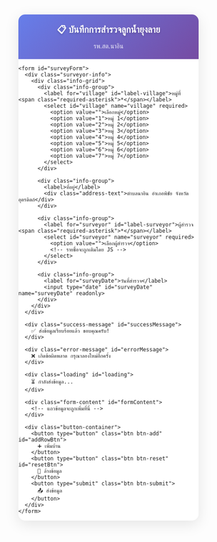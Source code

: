 <html lang="th">
<head>
  <meta charset="UTF-8" />
  <meta name="viewport" content="width=device-width, initial-scale=1.0">
  <title>บันทึกการสำรวจลูกน้ำยุงลาย</title>
  <script src="https://cdn.jsdelivr.net/npm/sweetalert2@11"></script>
  <script type="text/javascript" src="https://www.gstatic.com/charts/loader.js"></script>
  <style>
    * {
      box-sizing: border-box;
    }
    
    body {
      font-family: "Sarabun", "Noto Sans Thai", Arial, sans-serif;
      background: linear-gradient(135deg, #f5f7fa 0%, #c3cfe2 100%);
      margin: 0;
      padding: 10px;
      font-size: 16px;
      line-height: 1.4;
    }
    
    .container {
      max-width: 100%;
      margin: 0 auto;
      background: #fff;
      border-radius: 15px;
      box-shadow: 0 8px 32px rgba(0,0,0,0.1);
      overflow: hidden;
    }
    
    .header {
      background: linear-gradient(135deg, #667eea 0%, #764ba2 100%);
      color: white;
      padding: 20px;
      text-align: center;
    }
    
    .header h1 {
      margin: 0;
      font-size: 20px;
      font-weight: 600;
      text-shadow: 0 2px 4px rgba(0,0,0,0.2);
    }
    
    .header p {
      margin: 8px 0 0 0;
      font-size: 14px;
      opacity: 0.9;
    }
    
    .form-content {
      padding: 20px;
    }
    
    .house-section {
      background: #f8f9ff;
      border: 2px solid #e1e8ff;
      border-radius: 12px;
      padding: 16px;
      margin-bottom: 20px;
    }
    
    .house-header {
      display: flex;
      align-items: center;
      justify-content: space-between;
      margin-bottom: 16px;
      padding-bottom: 12px;
      border-bottom: 2px solid #ddd;
    }
    
    .house-number {
      background: #667eea;
      color: white;
      width: 35px;
      height: 35px;
      border-radius: 50%;
      display: flex;
      align-items: center;
      justify-content: center;
      font-weight: bold;
      font-size: 16px;
    }
    
    .house-input-container {
      flex: 1;
      margin-left: 12px;
    }
    
    .house-input-container label {
      display: block;
      font-weight: 600;
      color: #333;
      margin-bottom: 4px;
      font-size: 14px;
    }
    
    .house-input {
      width: 100%;
      padding: 12px;
      font-size: 16px;
      border: 2px solid #ddd;
      border-radius: 8px;
      background: white;
    }
    
    .house-input:focus {
      outline: none;
      border-color: #667eea;
      box-shadow: 0 0 0 3px rgba(102, 126, 234, 0.1);
    }
    
    .delete-btn {
      background: #ff4757;
      color: white;
      border: none;
      width: 35px;
      height: 35px;
      border-radius: 50%;
      cursor: pointer;
      font-size: 18px;
      display: flex;
      align-items: center;
      justify-content: center;
      transition: all 0.2s;
    }
    
    .delete-btn:hover {
      background: #ff3838;
      transform: scale(1.05);
    }
    
    .categories {
      display: grid;
      gap: 16px;
    }
    
    .category-group {
      background: white;
      border-radius: 10px;
      border: 1px solid #e0e6ed;
      overflow: hidden;
    }
    
    .category-header {
      background: linear-gradient(135deg, #74b9ff 0%, #0984e3 100%);
      color: white;
      padding: 12px 16px;
      font-weight: 600;
      font-size: 15px;
    }
    
    .category-content {
      padding: 16px;
    }
    
    .location-group {
      margin-bottom: 16px;
    }
    
    .location-title {
      font-weight: 600;
      color: #2d3436;
      margin-bottom: 8px;
      font-size: 14px;
      display: flex;
      align-items: center;
    }
    
    .location-icon {
      width: 20px;
      height: 20px;
      margin-right: 8px;
      background: #74b9ff;
      border-radius: 50%;
      display: flex;
      align-items: center;
      justify-content: center;
      color: white;
      font-size: 12px;
    }
    
    .input-row {
      display: grid;
      grid-template-columns: 1fr 1fr;
      gap: 12px;
      margin-bottom: 8px;
    }
    
    .input-group {
      background: #f8f9fa;
      border-radius: 8px;
      padding: 12px;
      border: 1px solid #e9ecef;
    }
    
    .input-group label {
      display: block;
      font-size: 12px;
      color: #6c757d;
      margin-bottom: 4px;
      font-weight: 500;
    }
    
    .number-input {
      width: 100%;
      padding: 10px;
      font-size: 18px;
      border: 2px solid #dee2e6;
      border-radius: 6px;
      text-align: center;
      background: white;
      font-weight: 600;
    }
    
    .number-input:focus {
      outline: none;
      border-color: #74b9ff;
      box-shadow: 0 0 0 3px rgba(116, 185, 255, 0.1);
    }
    
    .survey-input {
      border-color: #00b894;
    }
    
    .survey-input:focus {
      border-color: #00a085;
      box-shadow: 0 0 0 3px rgba(0, 184, 148, 0.1);
    }
    
    .found-input {
      border-color: #e17055;
    }
    
    .found-input:focus {
      border-color: #d63031;
      box-shadow: 0 0 0 3px rgba(225, 112, 85, 0.1);
    }
    
    .summary-section {
      background: linear-gradient(135deg, #ffeaa7 0%, #fab1a0 100%);
      border-radius: 10px;
      padding: 16px;
      margin-top: 16px;
    }
    
    .summary-title {
      font-weight: 600;
      color: #2d3436;
      margin-bottom: 12px;
      font-size: 15px;
      text-align: center;
    }
    
    .summary-row {
      display: grid;
      grid-template-columns: 1fr 1fr;
      gap: 12px;
    }
    
    .summary-item {
      background: rgba(255,255,255,0.8);
      border-radius: 8px;
      padding: 12px;
      text-align: center;
    }
    
    .summary-item label {
      display: block;
      font-size: 12px;
      color: #636e72;
      margin-bottom: 4px;
      font-weight: 500;
    }
    
    .summary-input {
      width: 100%;
      padding: 10px;
      font-size: 20px;
      font-weight: bold;
      text-align: center;
      border: 2px solid #fdcb6e;
      border-radius: 6px;
      background: white;
      color: #2d3436;
    }
    
    .summary-input:focus {
      outline: none;
      border-color: #e17055;
      box-shadow: 0 0 0 3px rgba(225, 112, 85, 0.1);
    }
    
    .button-container {
      padding: 20px;
      background: #f8f9fa;
      display: flex;
      gap: 12px;
      flex-wrap: wrap;
    }
    
    .btn {
      flex: 1;
      min-height: 50px;
      border: none;
      border-radius: 10px;
      font-size: 16px;
      font-weight: 600;
      cursor: pointer;
      transition: all 0.2s;
      display: flex;
      align-items: center;
      justify-content: center;
      gap: 8px;
    }
    
    .btn:hover {
      transform: translateY(-2px);
      box-shadow: 0 4px 12px rgba(0,0,0,0.15);
    }
    
    .btn-add {
      background: linear-gradient(135deg, #00b894 0%, #00a085 100%);
      color: white;
    }
    
    .btn-submit {
      background: linear-gradient(135deg, #667eea 0%, #764ba2 100%);
      color: white;
    }
    
    .btn-reset {
      background: linear-gradient(135deg, #fd79a8 0%, #e84393 100%);
      color: white;
    }
    
    .loading {
      display: none;
      text-align: center;
      padding: 20px;
      color: #667eea;
    }
    
    .success-message {
      display: none;
      background: #d4edda;
      color: #155724;
      padding: 15px;
      border-radius: 8px;
      margin: 20px;
      text-align: center;
      border: 1px solid #c3e6cb;
    }
    
    .error-message {
      display: none;
      background: #f8d7da;
      color: #721c24;
      padding: 15px;
      border-radius: 8px;
      margin: 20px;
      text-align: center;
      border: 1px solid #f5c6cb;
    }
    
    .surveyor-info {
      background: linear-gradient(135deg, #e8f5e8 0%, #d4edda 100%);
      padding: 20px;
      border-bottom: 3px solid #28a745;
    }
    
    .info-grid {
      display: grid;
      grid-template-columns: 1fr 2fr;
      gap: 16px;
      max-width: 800px;
      margin: 0 auto;
    }
    
    .info-group {
      display: flex;
      flex-direction: column;
    }
    
    .info-group label {
      font-weight: 600;
      color: #2d5016;
      margin-bottom: 6px;
      font-size: 14px;
    }
    
    .info-group select,
    .info-group input[type="text"] {
      padding: 12px;
      font-size: 16px;
      border: 2px solid #28a745;
      border-radius: 8px;
      background: white;
      color: #2d5016;
      font-weight: 500;
    }
    
    .info-group select:focus,
    .info-group input[type="text"]:focus {
      outline: none;
      border-color: #20c997;
      box-shadow: 0 0 0 3px rgba(40, 167, 69, 0.1);
    }
    
    .info-group input[type="date"] {
      padding: 12px;
      font-size: 16px;
      border: 2px solid #6c757d;
      border-radius: 8px;
      background: #f8f9fa;
      color: #495057;
      font-weight: 500;
    }
    
    .address-text {
      padding: 12px;
      background: rgba(255,255,255,0.8);
      border: 2px solid #6c757d;
      border-radius: 8px;
      color: #495057;
      font-weight: 500;
      font-size: 14px;
      text-align: center;
    }
    
    .ci-circle-container {
      position: relative;
      width: 60px;
      height: 60px;
      margin: 0 auto;
    }
    .ci-circle {
      display: block;
      transform: rotate(-90deg);
    }
    .ci-text {
      position: absolute;
      top: 0; left: 0; width: 60px; height: 60px;
      display: flex;
      align-items: center;
      justify-content: center;
      font-weight: bold;
      font-size: 1.1em;
      color: #00b894;
      pointer-events: none;
    }
    
    /* Highlight required fields if empty */
    .required-highlight {
      border-color: #ff3b30 !important;
      background: #fff6f6 !important;
      box-shadow: 0 0 0 2px #ffb3b3 !important;
    }
    .required-label {
      color: #ff3b30 !important;
      font-weight: bold;
    }
    .required-asterisk {
      color: #ff3b30;
    }
    
    @media (max-width: 768px) {
      body {
        padding: 5px;
        font-size: 16px;
      }
      
      .header h1 {
        font-size: 18px;
      }
      
      .form-content {
        padding: 15px;
      }
      
      .number-input {
        font-size: 16px;
        padding: 12px;
      }
      
      .btn {
        min-height: 45px;
        font-size: 15px;
      }
      
      .info-grid {
        grid-template-columns: 1fr;
        gap: 12px;
      }
      
      .surveyor-info {
        padding: 15px;
      }
    }
  </style>
</head>
<body>
  <div class="container">
    <div class="header">
      <h1>📋 บันทึกการสำรวจลูกน้ำยุงลาย</h1>
      <p>รพ.สต.นาอิน</p>
    </div>
    
    <form id="surveyForm">
      <div class="surveyor-info">
        <div class="info-grid">
          <div class="info-group">
            <label for="village" id="label-village">หมู่ที่ <span class="required-asterisk">*</span></label>
            <select id="village" name="village" required>
              <option value="">เลือกหมู่</option>
              <option value="1">หมู่ 1</option>
              <option value="2">หมู่ 2</option>
              <option value="3">หมู่ 3</option>
              <option value="4">หมู่ 4</option>
              <option value="5">หมู่ 5</option>
              <option value="6">หมู่ 6</option>
              <option value="7">หมู่ 7</option>
            </select>
          </div>
          
          <div class="info-group">
            <label>ที่อยู่</label>
            <div class="address-text">ตำบลนาอิน อำเภอพิชัย จังหวัดอุตรดิตถ์</div>
          </div>
          
          <div class="info-group">
            <label for="surveyor" id="label-surveyor">ผู้สำรวจ <span class="required-asterisk">*</span></label>
            <select id="surveyor" name="surveyor" required>
              <option value="">เลือกผู้สำรวจ</option>
              <!-- รายชื่อจะถูกเติมโดย JS -->
            </select>
          </div>
          
          <div class="info-group">
            <label for="surveyDate">วันที่สำรวจ</label>
            <input type="date" id="surveyDate" name="surveyDate" readonly>
          </div>
        </div>
      </div>
      
      <div class="success-message" id="successMessage">
        ✅ ส่งข้อมูลเรียบร้อยแล้ว ขอบคุณครับ!
      </div>
      
      <div class="error-message" id="errorMessage">
        ❌ เกิดข้อผิดพลาด กรุณาลองใหม่อีกครั้ง
      </div>
      
      <div class="loading" id="loading">
        ⏳ กำลังส่งข้อมูล...
      </div>
      
      <div class="form-content" id="formContent">
        <!-- แถวข้อมูลจะถูกเพิ่มที่นี่ -->
      </div>
      
      <div class="button-container">
        <button type="button" class="btn btn-add" id="addRowBtn">
          ➕ เพิ่มบ้าน
        </button>
        <button type="button" class="btn btn-reset" id="resetBtn">
          🔄 ล้างข้อมูล
        </button>
        <button type="submit" class="btn btn-submit">
          📤 ส่งข้อมูล
        </button>
      </div>
    </form>
  </div>

  <script>
    // --- Google Sheet config (เหมือน dashboard) ---
    const SHEET_ID = '15r7y6xwbVB4_cc6IMTqmsV93JHXQqHIIdQbn9kMAF3A';
    const SHEET_NAME = 'Sheet1ID178';
    const sheetUrl = `https://docs.google.com/spreadsheets/d/${SHEET_ID}/gviz/tq?sheet=${SHEET_NAME}`;

    const scriptURL = 'https://script.google.com/macros/s/AKfycbxs-_ehAAZudE6eaQYRz2a91nPC5bZ1lG1y8iWZU16e3xSZ-2Nmsv8TCUpr8G5IKAIHiA/exec';
    const formContent = document.getElementById('formContent');
    const addRowBtn = document.getElementById('addRowBtn');
    const resetBtn = document.getElementById('resetBtn');
    const loading = document.getElementById('loading');
    const successMessage = document.getElementById('successMessage');
    const errorMessage = document.getElementById('errorMessage');
    
    let rowCounter = 0;
    // เพิ่มตัวแปรเก็บข้อมูลบ้านที่สำรวจแล้ว
    let existingHouses = [];
    let houseNoCol = null, villageCol = null, dateCol = null;

    // โหลด Google Charts (ใช้สำหรับโหลดข้อมูล gviz)
    google.charts.load('current', { packages: ['corechart', 'table'], language: 'th' });

    // ฟังก์ชัน normalize houseNo (รองรับเลข/ตัวอักษร/ช่องว่าง/สัญลักษณ์ทุกแบบ, ตัดช่องว่าง, /, -, _, .)
function normalizeHouseNo(str) {
  // ลบช่องว่าง, /, -, _, . และเติมศูนย์หน้าถ้าเป็นเลขล้วน
  let s = String(str || '')
    .replace(/[\s\/\-_.]+/g, '')
    .toLowerCase();
  // ถ้าเป็นเลขล้วน ให้เติมศูนย์หน้าจนเป็น 3 หลัก (เช่น 5 -> 005)
  if (/^\d+$/.test(s)) {
    s = s.padStart(3, '0');
  }
  return s;
}

// ฟังก์ชันโหลดข้อมูลบ้านที่สำรวจแล้ว (แก้ไข: ไม่ใช้ setOnLoadCallback ซ้ำ)
function loadExistingHouses(selectedVillage, selectedDate, callback) {
  const query = new google.visualization.Query(sheetUrl);
  query.send(function(response) {
    if (response.isError()) {
      existingHouses = [];
      if (callback) callback();
      return;
    }
    try {
      const dataTable = response.getDataTable();
      const cols = [];
      for (let i = 0; i < dataTable.getNumberOfColumns(); i++) {
        cols.push(dataTable.getColumnLabel(i));
      }
      houseNoCol = findColumn(cols, ['บ้านเลขที่', 'houseNos', 'เลขที่', 'house_no']);
      villageCol = findColumn(cols, ['หมู่', 'village', 'หมู่ที่', 'village_no']);
      dateCol = findColumn(cols, ['วันที่สำรวจ', 'วันที่', 'surveyDate']);
      if (!houseNoCol || !villageCol || !dateCol) {
        existingHouses = [];
        if (callback) callback();
        return;
      }
      const houses = [];
      for (let i = 0; i < dataTable.getNumberOfRows(); i++) {
        const rowVillage = dataTable.getValue(i, cols.indexOf(villageCol));
        const rowDateRaw = dataTable.getValue(i, cols.indexOf(dateCol));
        const rowHouse = dataTable.getValue(i, cols.indexOf(houseNoCol));
        let d = new Date(rowDateRaw);
        if (isNaN(d.getTime())) continue;
        const yyyy = d.getFullYear();
        const mm = (d.getMonth() + 1).toString().padStart(2, '0');
        const dd = d.getDate().toString().padStart(2, '0');
        const dateStr = `${yyyy}-${mm}-${dd}`;
        if (String(rowVillage) === String(selectedVillage) && dateStr === selectedDate && rowHouse) {
          houses.push(normalizeHouseNo(rowHouse));
        }
      }
      existingHouses = houses;
    } catch (e) {
      existingHouses = [];
    }
    if (callback) callback();
  });
}

    function findColumn(cols, possibleNames) {
      for (let name of possibleNames) {
        const found = cols.find(col =>
          col.replace(/\s/g, '').toLowerCase().includes(name.replace(/\s/g, '').toLowerCase())
        );
        if (found) return found;
      }
      return null;
    }

    const categories = [
      { key: 'use', name: 'น้ำใช้', icon: '🚿' },
      { key: 'drink', name: 'น้ำดื่ม', icon: '🥤' },
      { key: 'toilet', name: 'ห้องน้ำ', icon: '🚽' },
      { key: 'flower', name: 'แจกัน/กระถาง', icon: '🌺' },
      { key: 'other', name: 'อื่นๆ', icon: '📦' }
    ];
    
    function createHouseSection(houseNum) {
      const section = document.createElement('div');
      section.className = 'house-section';
      section.dataset.houseNum = houseNum;

      section.innerHTML = `
        <div class="house-header">
          <div class="house-number">${houseNum}</div>
          <div class="house-input-container">
            <label for="houseNo_${houseNum}" id="label-houseNo_${houseNum}">บ้านเลขที่ <span class="required-asterisk">*</span></label>
            <div style="display: flex; align-items: center; gap: 4px;">
              <input type="number"
                     class="house-input house-no-main"
                     id="houseNo_main_${houseNum}"
                     name="houseNo_main_${houseNum}"
                     placeholder="เลขที่"
                     min="0"
                     inputmode="numeric"
                     pattern="[0-9]*"
                     style="width: 100px; text-align: right;">
              <label style="font-size: 1.2em; padding: 0 2px;">/</label>
              <input type="number"
                     class="house-input house-no-sub"
                     id="houseNo_sub_${houseNum}"
                     name="houseNo_sub_${houseNum}"
                     placeholder="เลขย่อย"
                     min="0"
                     inputmode="numeric"
                     pattern="[0-9]*"
                     style="width: 100px; text-align: left;">
            </div>
          </div>
          ${houseNum > 1 ? `<button type="button" class="delete-btn" onclick="deleteHouse(${houseNum})" title="ลบบ้านนี้">×</button>` : ''}
        </div>
        
        <div class="categories">
          <div class="category-group">
            <div class="category-header">🏠 ในอาคาร</div>
            <div class="category-content">
              ${categories.map(cat => cat.key === 'other' ? `
                <div class="location-group">
                  <div class="input-group" style="margin-bottom:8px;">
                    <label>รายละเอียดอื่นๆ</label>
                    <input type="text" 
                           class="number-input in-other-detail"
                           name="in_other_detail_${houseNum}"
                           placeholder="ระบุรายละเอียด"
                           data-other-detail="in_${houseNum}">
                  </div>
                  <div class="location-title">
                    <span class="location-icon">${cat.icon}</span>
                    ${cat.name}
                  </div>
                  <div class="input-row">
                    <div class="input-group">
                      <label for="in_${cat.key}_survey_${houseNum}">สำรวจ (จำนวน)</label>
                      <input type="number" 
                             class="number-input survey-input in-other-amount"
                             name="in_${cat.key}_survey_${houseNum}"
                             id="in_${cat.key}_survey_${houseNum}"
                             min="0" 
                             value="0"
                             data-other-amount="in_${houseNum}"
                             placeholder="0"
                             title="กรอกจำนวนสำรวจในอาคาร - อื่นๆ"
                             onchange="calculateSummary(${houseNum})">
                    </div>
                    <div class="input-group">
                      <label for="in_${cat.key}_found_${houseNum}">พบลูกน้ำ (จำนวน)</label>
                      <input type="number" 
                             class="number-input found-input in-other-amount"
                             name="in_${cat.key}_found_${houseNum}"
                             id="in_${cat.key}_found_${houseNum}"
                             min="0" 
                             value="0"
                             data-other-amount="in_${houseNum}"
                             placeholder="0"
                             title="กรอกจำนวนพบลูกน้ำในอาคาร - อื่นๆ"
                             onchange="calculateSummary(${houseNum})">
                    </div>
                  </div>
                  <div class="in-other-warning" style="color:#ff3b30; font-size:13px; display:none; margin-top:4px;"></div>
                </div>
              ` : `
                <div class="location-group">
                  <div class="location-title">
                    <span class="location-icon">${cat.icon}</span>
                    ${cat.name}
                  </div>
                  <div class="input-row">
                    <div class="input-group">
                      <label for="in_${cat.key}_survey_${houseNum}">สำรวจ (จำนวน)</label>
                      <input type="number" 
                             class="number-input survey-input" 
                             name="in_${cat.key}_survey_${houseNum}"
                             id="in_${cat.key}_survey_${houseNum}"
                             min="0" 
                             value="0"
                             placeholder="0"
                             title="กรอกจำนวนสำรวจในอาคาร - ${cat.name}"
                             onchange="calculateSummary(${houseNum})">
                    </div>
                    <div class="input-group">
                      <label for="in_${cat.key}_found_${houseNum}">พบลูกน้ำ (จำนวน)</label>
                      <input type="number" 
                             class="number-input found-input" 
                             name="in_${cat.key}_found_${houseNum}"
                             id="in_${cat.key}_found_${houseNum}"
                             min="0" 
                             value="0"
                             placeholder="0"
                             title="กรอกจำนวนพบลูกน้ำในอาคาร - ${cat.name}"
                             onchange="calculateSummary(${houseNum})">
                    </div>
                  </div>
                </div>
              `).join('')}
            </div>
          </div>
          
          <div class="category-group">
            <div class="category-header">🌳 นอกอาคาร</div>
            <div class="category-content">
              ${categories.map(cat => cat.key === 'other' ? `
                <div class="location-group">
                  <div class="input-group" style="margin-bottom:8px;">
                    <label>รายละเอียดอื่นๆ</label>
                    <input type="text" 
                           class="number-input out-other-detail"
                           name="out_other_detail_${houseNum}"
                           placeholder="ระบุรายละเอียด"
                           data-other-detail="out_${houseNum}">
                  </div>
                  <div class="location-title">
                    <span class="location-icon">${cat.icon}</span>
                    ${cat.name}
                  </div>
                  <div class="input-row">
                    <div class="input-group">
                      <label for="out_${cat.key}_survey_${houseNum}">สำรวจ (จำนวน)</label>
                      <input type="number" 
                             class="number-input survey-input out-other-amount"
                             name="out_${cat.key}_survey_${houseNum}"
                             id="out_${cat.key}_survey_${houseNum}"
                             min="0" 
                             value="0"
                             data-other-amount="out_${houseNum}"
                             placeholder="0"
                             title="กรอกจำนวนสำรวจนอกอาคาร - อื่นๆ"
                             onchange="calculateSummary(${houseNum})">
                    </div>
                    <div class="input-group">
                      <label for="out_${cat.key}_found_${houseNum}">พบลูกน้ำ (จำนวน)</label>
                      <input type="number" 
                             class="number-input found-input out-other-amount"
                             name="out_${cat.key}_found_${houseNum}"
                             id="out_${cat.key}_found_${houseNum}"
                             min="0" 
                             value="0"
                             data-other-amount="out_${houseNum}"
                             placeholder="0"
                             title="กรอกจำนวนพบลูกน้ำนอกอาคาร - อื่นๆ"
                             onchange="calculateSummary(${houseNum})">
                    </div>
                  </div>
                  <div class="out-other-warning" style="color:#ff3b30; font-size:13px; display:none; margin-top:4px;"></div>
                </div>
              ` : `
                <div class="location-group">
                  <div class="location-title">
                    <span class="location-icon">${cat.icon}</span>
                    ${cat.name}
                  </div>
                  <div class="input-row">
                    <div class="input-group">
                      <label for="out_${cat.key}_survey_${houseNum}">สำรวจ (จำนวน)</label>
                      <input type="number" 
                             class="number-input survey-input" 
                             name="out_${cat.key}_survey_${houseNum}"
                             id="out_${cat.key}_survey_${houseNum}"
                             min="0" 
                             value="0"
                             placeholder="0"
                             title="กรอกจำนวนสำรวจนอกอาคาร - ${cat.name}"
                             onchange="calculateSummary(${houseNum})">
                    </div>
                    <div class="input-group">
                      <label for="out_${cat.key}_found_${houseNum}">พบลูกน้ำ (จำนวน)</label>
                      <input type="number" 
                             class="number-input found-input" 
                             name="out_${cat.key}_found_${houseNum}"
                             id="out_${cat.key}_found_${houseNum}"
                             min="0" 
                             value="0"
                             placeholder="0"
                             title="กรอกจำนวนพบลูกน้ำนอกอาคาร - ${cat.name}"
                             onchange="calculateSummary(${houseNum})">
                    </div>
                  </div>
                </div>
              `).join('')}
            </div>
          </div>
        </div>
        
        <div class="summary-section">
          <div class="summary-title">📊 สรุปรวม</div>
          <div class="summary-row">
            <div class="summary-item">
              <label for="sum_survey_${houseNum}">รวมสำรวจทั้งหมด</label>
              <input type="number" 
                     class="summary-input" 
                     name="sum_survey_${houseNum}"
                     id="sum_survey_${houseNum}"
                     readonly
                     placeholder="0"
                     title="รวมจำนวนสำรวจทั้งหมด">
            </div>
            <div class="summary-item">
              <label for="sum_found_${houseNum}">รวมพบลูกน้ำ</label>
              <input type="number" 
                     class="summary-input" 
                     name="sum_found_${houseNum}"
                     id="sum_found_${houseNum}"
                     readonly
                     placeholder="0"
                     title="รวมจำนวนพบลูกน้ำทั้งหมด">
            </div>
            <div class="summary-item" style="height: 100%; display: flex; flex-direction: column; align-items: center; justify-content: center; width: 100%; grid-column: span 2;">
              <label>CI (%)</label>
              <div class="ci-circle-container">
                <svg class="ci-circle" width="60" height="60">
                  <circle cx="30" cy="30" r="26" stroke="#eee" stroke-width="6" fill="none"/>
                  <circle cx="30" cy="30" r="26" stroke="#00b894" stroke-width="6" fill="none"
                    stroke-dasharray="163.36" stroke-dashoffset="163.36"
                    data-ci-arc
                  />
                </svg>
                <div class="ci-text" data-ci-text>0%</div>
              </div>
              <div class="ci-label" data-ci-label style="margin-top:6px;font-size:0.95em; font-weight:bold; text-shadow: 0 1px 2px #fff, 0 0 2px #fff;"></div>
              <input type="hidden" name="ci_${houseNum}">
            </div>
          </div>
        </div>
      `;
      
      return section;
    }
    
    function addHouse() {
      rowCounter++;
      const houseSection = createHouseSection(rowCounter);
      formContent.appendChild(houseSection);

      // ตั้งค่า event เฉพาะ number input (survey/found)
      setTimeout(() => {
        // เลื่อนไปยังบ้านที่เพิ่มใหม่
        houseSection.scrollIntoView({ behavior: 'smooth', block: 'start' });
        // โฟกัสที่ช่องบ้านเลขที่
        houseSection.querySelector('.house-input').focus();

        // จัดการ default/restore 0 สำหรับ number input
        houseSection.querySelectorAll('input.number-input[type="number"]').forEach(input => {
          // ถ้าไม่มีค่า ให้ใส่ 0
          if (!input.value || input.value === '') input.value = '0';

          // Focus: ถ้าเป็น 0 ให้ลบออก
          input.addEventListener('focus', function() {
            if (this.value === '0') this.value = '';
          });
          // Input: ถ้าลบจนว่าง ให้ใส่ 0
          input.addEventListener('input', function() {
            // ถ้าเป็นค่าว่าง ให้ใส่ 0 (แต่ต้อง delay เพื่อไม่รบกวนการพิมพ์)
            if (this.value === '') {
              setTimeout(() => {
                if (this.value === '') this.value = '0';
              }, 100);
            }
            // ถ้าพิมพ์เลข 0 ตัวเดียว ให้เหลือ 0 เดียว ไม่ต้องซ้อน 00
            if (/^0\d+/.test(this.value)) {
              this.value = this.value.replace(/^0+/, '');
              if (this.value === '') this.value = '0';
            }
          });
          // Blur: ถ้าค่าว่าง ให้ใส่ 0
          input.addEventListener('blur', function() {
            if (this.value === '') this.value = '0';
          });
        });

        // บังคับรายละเอียดอื่นๆ ให้ใส่ได้เฉพาะตัวอักษร (no numbers)
        houseSection.querySelectorAll('.in-other-detail, .out-other-detail').forEach(input => {
          input.setAttribute('pattern', '^[^0-9]+$');
          input.setAttribute('title', 'กรุณากรอกเฉพาะตัวอักษร');
          input.addEventListener('input', function() {
            const warning = input.closest('.location-group').querySelector('.in-other-warning, .out-other-warning');
            if (/\d/.test(this.value)) {
              this.value = this.value.replace(/\d+/g, '');
              if (warning) {
                warning.style.display = 'block';
                warning.textContent = 'ไม่สามารถกรอกตัวเลขในรายละเอียดอื่นๆ';
              }
            } else {
              if (warning) warning.style.display = 'none';
            }
          });
        });
      }, 100);
    }
    // สำหรับบ้านที่ถูกสร้างไว้แล้ว (บ้านแรก)
    document.addEventListener('DOMContentLoaded', function() {
      setTimeout(() => {
        document.querySelectorAll('input.number-input[type="number"]').forEach(input => {
          if (!input.value || input.value === '') input.value = '0';
          input.addEventListener('focus', function() {
            if (this.value === '0') this.value = '';
          });
          input.addEventListener('input', function() {
            if (this.value === '') {
              setTimeout(() => {
                if (this.value === '') this.value = '0';
              }, 100);
            }
            if (/^0\d+/.test(this.value)) {
              this.value = this.value.replace(/^0+/, '');
              if (this.value === '') this.value = '0';
            }
          });
          input.addEventListener('blur', function() {
            if (this.value === '') this.value = '0';
          });
        });
      }, 300);
    });
    
    function deleteHouse(houseNum) {
      if (confirm('ต้องการลบข้อมูลบ้านนี้หรือไม่?')) {
        const section = document.querySelector(`[data-house-num="${houseNum}"]`);
        if (section) {
          section.remove();
        }
      }
    }
    
    function calculateSummary(houseNum) {
      // รวมเฉพาะ input ที่เกี่ยวข้องกับ "สำรวจ" สำหรับ "รวมสำรวจทั้งหมด"
      let totalSurvey = 0;
      // รวมเฉพาะ input ที่เกี่ยวข้องกับ "พบลูกน้ำ" สำหรับ "รวมพบลูกน้ำ"
      let totalFound = 0;

      const section = document.querySelector(`[data-house-num="${houseNum}"]`);
      if (section) {
        // เฉพาะ input ที่เป็นช่องกรอก (ไม่รวม summary)
        const surveyInputs = section.querySelectorAll(
          `input.number-input.survey-input[name^="in_"][name$="_survey_${houseNum}"],input.number-input.survey-input[name^="out_"][name$="_survey_${houseNum}"]`
        );
        const foundInputs = section.querySelectorAll(
          `input.number-input.found-input[name^="in_"][name$="_found_${houseNum}"],input.number-input.found-input[name^="out_"][name$="_found_${houseNum}"]`
        );

        surveyInputs.forEach(input => {
          totalSurvey += parseInt(input.value) || 0;
        });

        foundInputs.forEach(input => {
          totalFound += parseInt(input.value) || 0;
        });

        // อัพเดทค่าสรุป
        const summaryTotalSurvey = section.querySelector(`input[name="sum_survey_${houseNum}"]`);
        const summaryTotalFound = section.querySelector(`input[name="sum_found_${houseNum}"]`);
        const summaryCI = section.querySelector(`input[name="ci_${houseNum}"]`);
        const ciArc = section.querySelector('[data-ci-arc]');
        const ciText = section.querySelector('[data-ci-text]');
        const ciLabelDiv = section.querySelector('[data-ci-label]');

        if (summaryTotalSurvey) summaryTotalSurvey.value = totalSurvey;
        if (summaryTotalFound) summaryTotalFound.value = totalFound;

        // คำนวณค่า CI
        let ciValue = 0;
        if (totalSurvey > 0) {
          ciValue = (totalFound / totalSurvey) * 100;
        }
        if (summaryCI) summaryCI.value = ciValue.toFixed(2);

        // สรุปข้อความและสี
        let ciLabel = '';
        let ciColor = '#00b894'; // เขียว
        if (ciValue === 0) {
          ciLabel = 'ปลอดภัย';
          ciColor = '#00b894'; // เขียว
        } else if (ciValue > 0 && ciValue <= 10) {
          ciLabel = 'ยอมรับได้ เสี่ยงต่ำ';
          ciColor = '#ffd600'; // เหลือง
        } else if (ciValue > 10) {
          ciLabel = 'เสี่ยงสูงต่อการระบาดของโรคไข้เลือดออก';
          ciColor = '#ff3b30'; // แดง
        }

        // วาดกราฟวงกลม
        if (ciArc) {
          const circleLen = 2 * Math.PI * 26; // r=26
          const percent = Math.max(0, Math.min(100, ciValue));
          ciArc.setAttribute('stroke-dasharray', circleLen);
          ciArc.setAttribute('stroke-dashoffset', circleLen - (circleLen * percent / 100));
          ciArc.setAttribute('stroke', ciColor);
        }

        // แสดงค่าในวงกลม
        if (ciText) {
          let percentText = totalSurvey > 0 ? ciValue.toFixed(1) + '%' : '0%';
          ciText.textContent = percentText;
          ciText.style.color = ciColor;
        }

        // แสดงข้อความสรุปด้านล่างวงกลม
        if (ciLabelDiv) {
          ciLabelDiv.textContent = ciLabel;
          ciLabelDiv.style.color = ciColor;
          ciLabelDiv.style.background = "#fff";
          ciLabelDiv.style.borderRadius = "6px";
          ciLabelDiv.style.padding = "2px 4px";
          ciLabelDiv.style.display = "inline-block";
          ciLabelDiv.style.boxShadow = "0 1px 4px rgba(0,0,0,0.08)";
        }
      }
    }
    
    function resetForm() {
      if (confirm('ต้องการล้างข้อมูลทั้งหมดหรือไม่?')) {
        formContent.innerHTML = '';
        rowCounter = 0;
        hideMessages();
        addHouse(); // เพิ่มบ้านแรก
      }
    }
    
    function hideMessages() {
      successMessage.style.display = 'none';
      errorMessage.style.display = 'none';
      loading.style.display = 'none';
    }
    
    // Utility to highlight required fields if empty
    function highlightRequiredFields() {
      // หมู่ที่
      const village = document.getElementById('village');
      const labelVillage = document.getElementById('label-village');
      if (!village.value) {
        village.classList.add('required-highlight');
        labelVillage.classList.add('required-label');
      } else {
        village.classList.remove('required-highlight');
        labelVillage.classList.remove('required-label');
      }

      // ผู้สำรวจ
      const surveyor = document.getElementById('surveyor');
      const labelSurveyor = document.getElementById('label-surveyor');
      if (!surveyor.value) {
        surveyor.classList.add('required-highlight');
        labelSurveyor.classList.add('required-label');
      } else {
        surveyor.classList.remove('required-highlight');
        labelSurveyor.classList.remove('required-label');
      }

      // บ้านเลขที่ (ทุกบ้าน)
      document.querySelectorAll('.house-section').forEach(section => {
        const input = section.querySelector('.house-input');
        const label = section.querySelector('label[for="' + input.id + '"]');
        if (input && label) {
          if (!input.value.trim()) {
            input.classList.add('required-highlight');
            label.classList.add('required-label');
          } else {
            input.classList.remove('required-highlight');
            label.classList.remove('required-label');
          }
        }
      });
    }

    // Event Listeners
    addRowBtn.addEventListener('click', () => {
      addHouse();
      setTimeout(highlightRequiredFields, 100);
    });
    resetBtn.addEventListener('click', resetForm);

    document.getElementById('village').addEventListener('change', function() {
      const village = this.value;
      const surveyorSelect = document.getElementById('surveyor');
      surveyorSelect.innerHTML = '<option value="">เลือกผู้สำรวจ</option>';
      if (surveyorsByVillage[village]) {
        surveyorsByVillage[village].forEach(person => {
          const opt = document.createElement('option');
          opt.value = person.value;
          opt.textContent = person.label;
          surveyorSelect.appendChild(opt);
        });
      }
      highlightRequiredFields();
    });
    document.getElementById('surveyor').addEventListener('change', highlightRequiredFields);

    // Delegate input event for house number fields
    document.addEventListener('input', function(e) {
      if (e.target.classList.contains('house-input')) {
        highlightRequiredFields();
      }
    });

    // ปรับ event submit ฟอร์ม
    document.getElementById('surveyForm').addEventListener('submit', function(e) {
      e.preventDefault();
      hideMessages();

      const village = document.getElementById('village').value;
      const surveyor = document.getElementById('surveyor').value.trim();
      const surveyDate = document.getElementById('surveyDate').value;

      if (!village) {
        Swal.fire({
          icon: 'error',
          title: 'กรุณาเลือกหมู่ที่',
          confirmButtonText: 'ตกลง',
        });
        document.getElementById('village').focus();
        return;
      }
      if (!surveyor) {
        Swal.fire({
          icon: 'error',
          title: 'กรุณากรอกชื่อผู้สำรวจ',
          confirmButtonText: 'ตกลง',
        });
        document.getElementById('surveyor').focus();
        return;
      }

      // ตรวจสอบว่ามีข้อมูลบ้านอย่างน้อย 1 บ้าน
      const houseMainInputs = document.querySelectorAll('input[name^="houseNo_main_"]');
      const houseSubInputs = document.querySelectorAll('input[name^="houseNo_sub_"]');
      let hasValidHouse = false;
      for (let i = 0; i < houseMainInputs.length; i++) {
        const mainVal = houseMainInputs[i].value.trim();
        const subVal = houseSubInputs[i] ? houseSubInputs[i].value.trim() : '';
        if (mainVal || subVal) {
          hasValidHouse = true;
          break;
        }
      }
      if (!hasValidHouse) {
        Swal.fire({
          icon: 'error',
          title: 'กรุณากรอกบ้านเลขที่อย่างน้อย 1 บ้าน',
          confirmButtonText: 'ตกลง',
        });
        return;
      }

      // ป้องกัน submit ซ้ำ
      if (window._isSubmitting) return;
      window._isSubmitting = true;

      // โหลดข้อมูลบ้านที่สำรวจแล้วก่อน submit
      loadExistingHouses(village, surveyDate, function() {
        // --- Combine houseNo_main_X and houseNo_sub_X into houseNo_X ---
        const formData = new FormData(document.getElementById('surveyForm'));
        let duplicateHouseNos = [];
        let normalizedInForm = [];
        let combinedList = [];
        for (let i = 1; i <= rowCounter; i++) {
          const main = formData.get(`houseNo_main_${i}`) ? formData.get(`houseNo_main_${i}`).trim() : '';
          const sub = formData.get(`houseNo_sub_${i}`) ? formData.get(`houseNo_sub_${i}`).trim() : '';
          if (main || sub) {
            let combined = main;
            if (main && sub) {
              combined = `${main}/${sub}`;
            } else if (!main && sub) {
              combined = `/${sub}`;
            }
            combinedList.push(combined);
            // ตรวจสอบซ้ำกับ existingHouses (normalize)
            const normCombined = normalizeHouseNo(combined);
            normalizedInForm.push(normCombined);
            if (existingHouses.some(h => h === normCombined)) {
              duplicateHouseNos.push(combined);
            }
            formData.delete(`houseNo_main_${i}`);
            formData.delete(`houseNo_sub_${i}`);
            formData.append(`houseNo_${i}`, combined);
          } else {
            formData.delete(`houseNo_main_${i}`);
            formData.delete(`houseNo_sub_${i}`);
          }
        }
        // ตรวจสอบเลขที่บ้านซ้ำในฟอร์มเดียวกัน (เช่น 5 กับ 005 หรือ 5/ กับ 005/)
        let formDup = [];
        normalizedInForm.forEach((val, idx, arr) => {
          if (arr.indexOf(val) !== idx && !formDup.includes(val)) formDup.push(val);
        });
        if (formDup.length > 0) {
          // หาเลขที่บ้านที่ซ้ำจริงเพื่อแสดงข้อความ
          let dupNames = [];
          formDup.forEach(dupNorm => {
            let allIdx = normalizedInForm.reduce((acc, v, i) => v === dupNorm ? acc.concat(i) : acc, []);
            allIdx.forEach(idx => {
              if (!dupNames.includes(combinedList[idx])) dupNames.push(combinedList[idx]);
            });
          });
          Swal.fire({
            icon: 'error',
            title: 'บ้านเลขที่ซ้ำในฟอร์ม',
            html: `บ้านเลขที่ในฟอร์มมีซ้ำกัน: <b>${dupNames.join(', ')}</b> กรุณาตรวจสอบ`,
            confirmButtonText: 'ตกลง',
          });
          window._isSubmitting = false;
          return;
        }
        // ถ้าพบบ้านเลขที่ซ้ำกับในฐานข้อมูล
        if (duplicateHouseNos.length > 0) {
          Swal.fire({
            icon: 'error',
            title: 'บ้านเลขที่ซ้ำ',
            html: `บ้านเลขที่ต่อไปนี้มีการบันทึกแล้วในวันนี้:<br><b>${duplicateHouseNos.join(', ')}</b><br>กรุณาตรวจสอบ`,
            confirmButtonText: 'ตกลง',
          });
          window._isSubmitting = false;
          return;
        }

        // ส่งข้อมูล
        Swal.fire({
          title: 'กำลังส่งข้อมูล...',
          allowOutsideClick: false,
          didOpen: () => {
            Swal.showLoading();
          }
        });

        fetch(scriptURL, {
          method: 'POST',
          body: formData
        })
        .then(response => {
          Swal.fire({
            icon: 'success',
            title: 'ส่งข้อมูลเรียบร้อยแล้ว',
            text: 'ขอบคุณครับ!',
            confirmButtonText: 'ตกลง',
          });
          setTimeout(() => {
            formContent.innerHTML = '';
            rowCounter = 0;
            addHouse();
            hideMessages();
            const firstHouseInput = document.querySelector('.house-input');
            if (firstHouseInput) firstHouseInput.value = '';
            document.querySelectorAll('.number-input').forEach(input => { input.value = '0'; });
            document.querySelectorAll('.summary-input').forEach(input => { input.value = '0'; });
            document.querySelectorAll('[data-ci-text]').forEach(el => { el.textContent = '0%'; });
            document.querySelectorAll('[data-ci-label]').forEach(el => { el.textContent = ''; });
            window._isSubmitting = false;
          }, 2000);
        })
        .catch(error => {
          Swal.fire({
            icon: 'error',
            title: 'เกิดข้อผิดพลาด',
            text: 'กรุณาลองใหม่อีกครั้ง',
            confirmButtonText: 'ตกลง',
          });
          window._isSubmitting = false;
        });
      });
    });
    
    // เพิ่มบ้านแรกเมื่อโหลดหน้า
    addHouse();
    setTimeout(highlightRequiredFields, 100);

    // ตั้งค่าวันที่เป็นวันปัจจุบัน
    const today = new Date();
    const dateString = today.getFullYear() + '-' + 
                      String(today.getMonth() + 1).padStart(2, '0') + '-' + 
                      String(today.getDate()).padStart(2, '0');
    document.getElementById('surveyDate').value = dateString;
    
    // Mockup รายชื่อผู้สำรวจแต่ละหมู่
    const surveyorsByVillage = {
      "1": [
        { value: "นาง สายลม เกียรติยศ", label: "นาง สายลม เกียรติยศ" },
        { value: "นาง ลมัย ท้วมยัง", label: "นาง ลมัย ท้วมยัง" },
        { value: "นาง ด๊อด สุริมา", label: "นาง ด๊อด สุริมา" },
        { value: "นาง สิรินทราภรณ์ มี สุข", label: "นาง สิรินทราภรณ์ มี สุข" },
        { value: "นาย มิ่งขวัญ เนียมศรี", label: "นาย มิ่งขวัญ เนียมศรี" },
        { value: "นาง มะยม จีนย้าย", label: "นาง มะยม จีนย้าย" },
        { value: "นาง สายยัน ปานรุ่ง", label: "นาง สายยัน ปานรุ่ง" },
        { value: "นาง น้ำค้าง กรฤทธิ์", label: "นาง น้ำค้าง กรฤทธิ์" },
        { value: "นาง มาลัย สุขเรือง", label: "นาง มาลัย สุขเรือง" },
        { value: "นาง วันดี จีนย้าย", label: "นาง วันดี จีนย้าย" },
        { value: "นาง สมใจ เหล็กทั่ง", label: "นาง สมใจ เหล็กทั่ง" },
        { value: "นางสาว เสาวนีย์ นวนเปี้ย", label: "นางสาว เสาวนีย์ นวนเปี้ย" },
        { value: "นาง สุธาสินี บุตรบุญ", label: "นาง สุธาสินี บุตรบุญ" },
        { value: "นางสาว ลักษมี จีนย้าย", label: "นางสาว ลักษมี จีนย้าย" },
        { value: "นาง สุธาสินี นาคเทศ", label: "นาง สุธาสินี นาคเทศ" },
        { value: "นาย ทองศุกร์ จันทร์ดำ", label: "นาย ทองศุกร์ จันทร์ดำ" }
      ],
      "2": [
        { value: "นาย อุทิศ อินอิว", label: "นาย อุทิศ อินอิว" },
        { value: "นาง น้ำตาล จันทร์ดำ", label: "นาง น้ำตาล จันทร์ดำ" },
        { value: "นาย ตวย ทองคำ", label: "นาย ตวย ทองคำ" },
        { value: "นางสาว ปรัชญา จีนย้าย", label: "นางสาว ปรัชญา จีนย้าย" },
        { value: "นาง ทับทิม เกตุประดิษฐ", label: "นาง ทับทิม เกตุประดิษฐ" },
        { value: "นาง แฉล้ม เหล็กสิงห์", label: "นาง แฉล้ม เหล็กสิงห์" },
        { value: "นาย ด่วน แสนสุภา", label: "นาย ด่วน แสนสุภา" },
        { value: "นางสาว ภัทรวดี พูลพิชัย", label: "นางสาว ภัทรวดี พูลพิชัย" },
        { value: "นาง กุล จีนย้าย", label: "นาง กุล จีนย้าย" },
        { value: "นาง เกียร์ จีนย้าย", label: "นาง เกียร์ จีนย้าย" },
        { value: "นาง ละมัย เหล็กสิงห์", label: "นาง ละมัย เหล็กสิงห์" },
        { value: "นาย ลำดวน เหล็กสิงห์", label: "นาย ลำดวน เหล็กสิงห์" },
        { value: "นาง น้ำนอง บัวพาเรือง", label: "นาง น้ำนอง บัวพาเรือง" },
        { value: "นาย สุขอนันต์ ย้ายหน่าย", label: "นาย สุขอนันต์ ย้ายหน่าย" },
        { value: "นาง นนต์ แป้นเพ็ชร", label: "นาง นนต์ แป้นเพ็ชร" },
        { value: "นาง กัญญา แสนสุภา", label: "นาง กัญญา แสนสุภา" },
        { value: "นาง น้ำผึ้ง เหล็กสิงห์", label: "นาง น้ำผึ้ง เหล็กสิงห์" },
        { value: "นาง ไพ พุ่มเทียน", label: "นาง ไพ พุ่มเทียน" },
        { value: "นาง ออด แป้นเพ็ชร", label: "นาง ออด แป้นเพ็ชร" },
        { value: "นาง ติ้ม บุญมีโพธิ์", label: "นาง ติ้ม บุญมีโพธิ์" },
        { value: "นาง แอน สิงห์คาร", label: "นาง แอน สิงห์คาร" },
        { value: "นาง พิม จันทร์ดำ", label: "นาง พิม จันทร์ดำ" },
        { value: "นาง ส้มปอย บุตรดา", label: "นาง ส้มปอย บุตรดา" },
        { value: "นาง สำเภา เงินพล", label: "นาง สำเภา เงินพล" },
        { value: "นางสาว นิพา เนียมสี", label: "นางสาว นิพา เนียมสี" },
        { value: "นาง เสวย แป้นเพ็ชร", label: "นาง เสวย แป้นเพ็ชร" },
        { value: "นาง คล้าย พัดจันทร์หอม", label: "นาง คล้าย พัดจันทร์หอม" },
        { value: "นาง คำนึง เหล็กสิงห์", label: "นาง คำนึง เหล็กสิงห์" },
        { value: "นาง ยอดขวัญ ถิ่นพยัคฆ์", label: "นาง ยอดขวัญ ถิ่นพยัคฆ์" },
        { value: "นาง ศศิวิมล ทองคำ", label: "นาง ศศิวิมล ทองคำ" },
        { value: "นาง กาหลง จันทร์ดำ", label: "นาง กาหลง จันทร์ดำ" }
      ],
      "3": [
        { value: "นาง กาเหว่า เหล็กสิงห์", label: "นาง กาเหว่า เหล็กสิงห์" },
        { value: "นาง สายญู บุตรเจริญ", label: "นาง สายญู บุตรเจริญ" },
        { value: "นาย สิงห์ วันอ่อง", label: "นาย สิงห์ วันอ่อง" },
        { value: "นาง ดาวเรือง อิ่มเพ็ง", label: "นาง ดาวเรือง อิ่มเพ็ง" },
        { value: "นาง ไพวัล ชัยชนะ", label: "นาง ไพวัล ชัยชนะ" },
        { value: "นาง อัญณิมา อิ่มเพ็ง", label: "นาง อัญณิมา อิ่มเพ็ง" },
        { value: "นาง สุริกิจ เหล็กสิงห์", label: "นาง สุริกิจ เหล็กสิงห์" },
        { value: "นาย สมคิด เหล็กทั่ง", label: "นาย สมคิด เหล็กทั่ง" },
        { value: "นาย พ้ง เพ็งคง", label: "นาย พ้ง เพ็งคง" },
        { value: "นาง เด่นนภา เขียวดี", label: "นาง เด่นนภา เขียวดี" },
        { value: "นาง ดวงนภา เขียวดี", label: "นาง ดวงนภา เขียวดี" },
        { value: "นาง สุพัตรา ผดุงเวียง", label: "นาง สุพัตรา ผดุงเวียง" },
        { value: "นาง สมบุญ บุญคง", label: "นาง สมบุญ บุญคง" },
        { value: "นาง ดาราวรรณ ท้วมยัง", label: "นาง ดาราวรรณ ท้วมยัง" },
        { value: "นาง ดวงตา จีนย้าย", label: "นาง ดวงตา จีนย้าย" },
        { value: "นาง สุภาวดี มีจอ", label: "นาง สุภาวดี มีจอ" },
        { value: "นาง วรรณสิริ ไกรกิจราษฎร์", label: "นาง วรรณสิริ ไกรกิจราษฎร์" },
        { value: "นาง จันพร เหล็กสิงห์", label: "นาง จันพร เหล็กสิงห์" },
        { value: "นางสาว ฝากจิตร จีนย้าย", label: "นางสาว ฝากจิตร จีนย้าย" },
        { value: "นาง จันทร์ทิพย์ นันคำ", label: "นาง จันทร์ทิพย์ นันคำ" },
        { value: "นาง บุญธรรม เพ็งคง", label: "นาง บุญธรรม เพ็งคง" },
        { value: "นางสาว อุไรรัตน์ พัดจันทร์หอม", label: "นางสาว อุไรรัตน์ พัดจันทร์หอม" },
        { value: "นาง ไฝ เขียวดี", label: "นาง ไฝ เขียวดี" },
        { value: "นาง เครือ เม่นอยู่", label: "นาง เครือ เม่นอยู่" },
        { value: "นางสาว วันเพ็ญ ปานรุ่ง", label: "นางสาว วันเพ็ญ ปานรุ่ง" }
      ],
      "4": [
        { value: "นาย น้อย ภู่ระหงษ์", label: "นาย น้อย ภู่ระหงษ์" },
        { value: "นาย โกมล อินอิว", label: "นาย โกมล อินอิว" },
        { value: "นาย เชิด เพ็ชรดี", label: "นาย เชิด เพ็ชรดี" },
        { value: "นาย บุญเลิศ มากมี", label: "นาย บุญเลิศ มากมี" },
        { value: "นาย ยอง พุ่มเทียน", label: "นาย ยอง พุ่มเทียน" },
        { value: "นาย ถ้วน เกิดแป้น", label: "นาย ถ้วน เกิดแป้น" },
        { value: "นาย คำล่า สุขเจริญ", label: "นาย คำล่า สุขเจริญ" },
        { value: "นาย สมนึก เอี่ยมบุรี", label: "นาย สมนึก เอี่ยมบุรี" },
        { value: "นาย วิโรจน์ มากมี", label: "นาย วิโรจน์ มากมี" },
        { value: "นาย รุ่ง แสนสุภา", label: "นาย รุ่ง แสนสุภา" },
        { value: "นาย วิสูตร์ พุ่มเทียน", label: "นาย วิสูตร์ พุ่มเทียน" },
        { value: "นางสาว ภัทรวดี กรแก้ว", label: "นางสาว ภัทรวดี กรแก้ว" },
        { value: "นางสาว จอมขวัญ มาเต", label: "นางสาว จอมขวัญ มาเต" },
        { value: "นาย จีรวัฒน์ มากมี", label: "นาย จีรวัฒน์ มากมี" },
        { value: "นางสาว ทัศนีย์ อินอิว", label: "นางสาว ทัศนีย์ อินอิว" },
        { value: "นางสาว ทิพยาภรณ์ บุตรดา", label: "นางสาว ทิพยาภรณ์ บุตรดา" }
      ],
      "5": [
        { value: "นาง เฉลย ดำงาม", label: "นาง เฉลย ดำงาม" },
        { value: "นาง ดอกเทียน จีนย้าย", label: "นาง ดอกเทียน จีนย้าย" },
        { value: "นาง กรรณิกา จงบริบูรณ์", label: "นาง กรรณิกา จงบริบูรณ์" },
        { value: "นาง สบง ทองคำ", label: "นาง สบง ทองคำ" },
        { value: "นาง ปิ่น จันทร์ดำ", label: "นาง ปิ่น จันทร์ดำ" },
        { value: "นาง ฐิติยา บุตรบุญ", label: "นาง ฐิติยา บุตรบุญ" },
        { value: "นาง อ้อยใจ มาโพธิ์", label: "นาง อ้อยใจ มาโพธิ์" },
        { value: "นาย บรรลุ เอี่ยมสวัสดิ์", label: "นาย บรรลุ เอี่ยมสวัสดิ์" },
        { value: "นาง สินาภรณ์ เหล็กสิงห์", label: "นาง สินาภรณ์ เหล็กสิงห์" },
        { value: "นางสาว ขวัญเรียม ท้วมยัง", label: "นางสาว ขวัญเรียม ท้วมยัง" },
        { value: "นางสาว ประหยัด อิ่มเพ็ง", label: "นางสาว ประหยัด อิ่มเพ็ง" },
        { value: "นาย ฉลอมชัย เขียวดี", label: "นาย ฉลอมชัย เขียวดี" },
        { value: "นาง ชบา อิ่มเพ็ง", label: "นาง ชบา อิ่มเพ็ง" },
        { value: "นาย ณัฐพงษ์ เงินพล", label: "นาย ณัฐพงษ์ เงินพล" },
        { value: "นางสาว มยุรา สามงามมี", label: "นางสาว มยุรา สามงามมี" },
        { value: "นาง สมจิตร บุญมา", label: "นาง สมจิตร บุญมา" },
        { value: "นาง วีระ ศรีทอง", label: "นาง วีระ ศรีทอง" },
        { value: "นาง สร้อยม่าน ศรีภิรมณ์", label: "นาง สร้อยม่าน ศรีภิรมณ์" },
        { value: "นาง จินตนา อิ่มเพ็ง", label: "นาง จินตนา อิ่มเพ็ง" },
        { value: "นาง เสน่ห์ ดำสนิท", label: "นาง เสน่ห์ ดำสนิท" },
        { value: "นาง วาสนา อินรุ่ง", label: "นาง วาสนา อินรุ่ง" },
        { value: "นาง สายลวด คัญทับ", label: "นาง สายลวด คัญทับ" },
        { value: "นาง ศิริรัตน์ อิ่มเพ็ง", label: "นาง ศิริรัตน์ อิ่มเพ็ง" },
        { value: "นาง ละมุด จันทร์ดำ", label: "นาง ละมุด จันทร์ดำ" },
        { value: "นาง มะลิวัลย์ แป้นเพ็ชร", label: "นาง มะลิวัลย์ แป้นเพ็ชร" },
        { value: "นาง นริศรา สิงห์คาร", label: "นาง นริศรา สิงห์คาร" },
        { value: "นาง สายทอง อิ่มเพ็ง", label: "นาง สายทอง อิ่มเพ็ง" },
        { value: "นางสาว อมรรัตน์ เอี่ยมสวัสดิ์", label: "นางสาว อมรรัตน์ เอี่ยมสวัสดิ์" },
        { value: "นาง จิราวรรณ กาดกอเสริม", label: "นาง จิราวรรณ กาดกอเสริม" },
        { value: "นาง ฉัตร อินอิว", label: "นาง ฉัตร อินอิว" },
        { value: "นาง นฤมล จันทร์ดำ", label: "นาง นฤมล จันทร์ดำ" }
      ],
      "6": [
        { value: "นาง จั่น เหล็กสิงห์", label: "นาง จั่น เหล็กสิงห์" },
        { value: "นาง ชะลอ แป้นต่วน", label: "นาง ชะลอ แป้นต่วน" },
        { value: "นาง ดำเนิน เอี่ยมสวัสดิ์", label: "นาง ดำเนิน เอี่ยมสวัสดิ์" },
        { value: "นาง อันชัน อิ่มเพ็ง", label: "นาง อันชัน อิ่มเพ็ง" },
        { value: "นาย ประโยชน์ เนียมสี", label: "นาย ประโยชน์ เนียมสี" },
        { value: "นาย สังเวียน จันทร์ดำ", label: "นาย สังเวียน จันทร์ดำ" },
        { value: "นาง รัญญา แดงมี", label: "นาง รัญญา แดงมี" },
        { value: "นาง บรรหยัด เหล็กทั่ง", label: "นาง บรรหยัด เหล็กทั่ง" },
        { value: "นาง ก้านแก้ว จีนย้าย", label: "นาง ก้านแก้ว จีนย้าย" },
        { value: "นาง วาริพิน กูบโคกกรวด", label: "นาง วาริพิน กูบโคกกรวด" },
        { value: "นาง สมทรง จีนย้าย", label: "นาง สมทรง จีนย้าย" },
        { value: "นาง จินตนา เหล็กสิงห์", label: "นาง จินตนา เหล็กสิงห์" },
        { value: "นาง นอม ภู่ผิว", label: "นาง นอม ภู่ผิว" },
        { value: "นางสาว กนกวรรณ อินอิว", label: "นางสาว กนกวรรณ อินอิว" },
        { value: "นาง วณิชชา จีนย้าย", label: "นาง วณิชชา จีนย้าย" },
        { value: "นาง พรลดา อินอิว", label: "นาง พรลดา อินอิว" },
        { value: "นาง ดอกสร้อย สดนามอญ", label: "นาง ดอกสร้อย สดนามอญ" },
        { value: "นาง ลูกน้ำ เหล็กสิงห์", label: "นาง ลูกน้ำ เหล็กสิงห์" },
        { value: "นาง กำไร เหล็กสิงห์", label: "นาง กำไร เหล็กสิงห์" },
        { value: "นาง จิรัฐติกาล ทองคำ", label: "นาง จิรัฐติกาล ทองคำ" },
        { value: "นางสาว หนึ่งฤทัย นาคเทศ", label: "นางสาว หนึ่งฤทัย นาคเทศ" }
      ],
      "7": [
        { value: "นาง สุลี เหล็กสิงห์", label: "นาง สุลี เหล็กสิงห์" },
        { value: "นาย กล้า ปานรุ่ง", label: "นาย กล้า ปานรุ่ง" },
        { value: "นาง เด่น แก้วหลำ", label: "นาง เด่น แก้วหลำ" },
        { value: "นาง ขยัน ทองคำ", label: "นาง ขยัน ทองคำ" },
        { value: "นาง ดอกพุฒ ปกรณ์ธาดา", label: "นาง ดอกพุฒ ปกรณ์ธาดา" },
        { value: "นาง กัลยา ปกรณ์ธาดา", label: "นาง กัลยา ปกรณ์ธาดา" },
        { value: "นาง ทิม อ่อนละมัย", label: "นาง ทิม อ่อนละมัย" },
        { value: "นาง สุภัค ด้วงแจ่ม", label: "นาง สุภัค ด้วงแจ่ม" },
        { value: "นางสาว ชม้อย พรมมั่น", label: "นางสาว ชม้อย พรมมั่น" },
        { value: "นาง ศรีนวล เหล็กสิงห์", label: "นาง ศรีนวล เหล็กสิงห์" },
        { value: "นาง ประดล บุญเหม", label: "นาง ประดล บุญเหม" },
        { value: "นาง ม่านฟ้า เทียนทอง", label: "นาง ม่านฟ้า เทียนทอง" },
        { value: "นาง วิไล ท้วมยัง", label: "นาง วิไล ท้วมยัง" },
        { value: "นางสาว กฤษณา อิ่มเพ็ง", label: "นางสาว กฤษณา อิ่มเพ็ง" },
        { value: "นาง บุษยา ทองพับ", label: "นาง บุษยา ทองพับ" },
        { value: "นาง ยุพิน ทองคำ", label: "นาง ยุพิน ทองคำ" },
        { value: "นาง ยุพิน ทองคำ", label: "นาง ยุพิน ทองคำ" },
        { value: "นาง จุฑามาศ ทองคำ", label: "นาง จุฑามาศ ทองคำ" },
        { value: "นาง บัวแก้ว พัดจันทร์หอม", label: "นาง บัวแก้ว พัดจันทร์หอม" },
        { value: "นาง จินดาดล เหล็กสิงห์", label: "นาง จินดาดล เหล็กสิงห์" },
        { value: "นางสาว ณัฐชา ขุนหมื่น", label: "นางสาว ณัฐชา ขุนหมื่น" },
        { value: "นาย ดอกรัก จันทร์หลำผล", label: "นาย ดอกรัก จันทร์หลำผล" },
        { value: "นาง ฉวี เหล็กสิงห์", label: "นาง ฉวี เหล็กสิงห์" },
        { value: "นางสาว หงหยก จีนย้าย", label: "นางสาว หงหยก จีนย้าย" }
      ]
    };

    // เมื่อเลือกหมู่ที่ ให้แสดงชื่อผู้สำรวจเฉพาะหมู่นั้น
   
    document.getElementById('village').addEventListener('change', function() {
      const village = this.value;
      const surveyorSelect = document.getElementById('surveyor');
      surveyorSelect.innerHTML = '<option value="">เลือกผู้สำรวจ</option>';
      if (surveyorsByVillage[village]) {
        surveyorsByVillage[village].forEach(person => {
          const opt = document.createElement('option');
          opt.value = person.value;
          opt.textContent = person.label;
          surveyorSelect.appendChild(opt);
        });
      }
    });

    // ทำให้ฟอร์มเป็น global function
    window.deleteHouse = deleteHouse;
    window.calculateSummary = calculateSummary;

    // เพิ่ม event delegation สำหรับบังคับกรอก "รายละเอียดอื่นๆ" ก่อนใส่จำนวน
    document.addEventListener('input', function(e) {
      // ในอาคาร - อื่นๆ

      if (e.target.classList.contains('in-other-amount')) {
        const groupKey = e.target.getAttribute('data-other-amount');
        const detailInput = e.target.closest('.location-group').querySelector('.in-other-detail');
        const warning = e.target.closest('.location-group').querySelector('.in-other-warning');
        if ( !detailInput.value.trim()) {
          e.target.value = '';
          if (warning) {
            warning.textContent = 'กรุณากรอกรายละเอียดอื่นๆ ก่อนใส่จำนวน';
            warning.style.display = 'block';
          }
        } else if (warning) {
          warning.textContent = '';
          warning.style.display = 'none';
        }
      }

      // นอกอาคาร - อื่นๆ
      if (e.target.classList.contains('out-other-amount')) {
        const groupKey = e.target.getAttribute('data-other-amount');
        const detailInput = e.target.closest('.location-group').querySelector('.out-other-detail');
        const warning = e.target.closest('.location-group').querySelector('.out-other-warning');
        if (detailInput && !detailInput.value.trim()) {
          e.target.value = '';
          if (warning) {
            warning.textContent = 'กรุณากรอกรายละเอียดอื่นๆ ก่อนใส่จำนวน';
            warning.style.display = 'block';
          }
        } else if (warning) {
          warning.textContent = '';
          warning.style.display = 'none';
        }
      }
    });
    // --- Number input UX: show 0 as default, clear on focus, restore 0 if empty ---
    function handleNumberInputFocus(e) {
      if (e.target.classList.contains('number-input')) {
        // Only clear if value is exactly 0
        if (e.target.value === '0') {
          e.target.value = '';
        }
      }
    }

    function handleNumberInputBlur(e) {
      if (e.target.classList.contains('number-input')) {
        // If left empty, restore 0
        if (e.target.value === '' || e.target.value === null) {
          e.target.value = '0';
        }
      }
    }

    function handleNumberInputInput(e) {
      if (e.target.classList.contains('number-input')) {
        // Prevent multiple leading zeros
        if (/^0\d+/.test(e.target.value)) {
          e.target.value = e.target.value.replace(/^0+/, '');
        }
        // If user deletes all, keep empty (blur will restore 0)
      }
    }

    // Attach event listeners (delegated)
    document.addEventListener('focusin', handleNumberInputFocus);
    document.addEventListener('blur', handleNumberInputBlur, true);
    document.addEventListener('input', handleNumberInputInput);
    // --- End Number input UX ---
  </script>
</body>
</html>
